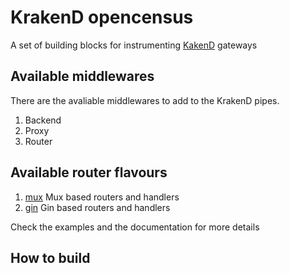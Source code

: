 KrakenD opencensus
====

A set of building blocks for instrumenting [KakenD](http://www.krakend.io) gateways

## Available middlewares

There are the avaliable middlewares to add to the KrakenD pipes.

1. Backend
2. Proxy
3. Router

## Available router flavours

1. [mux](github.com/devopsfaith/krakend-opencensus/blob/master/mux) Mux based routers and handlers
2. [gin](github.com/devopsfaith/krakend-opencensus/blob/master/gin) Gin based routers and handlers

Check the examples and the documentation for more details

## How to build
